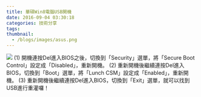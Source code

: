 ```yaml
---
title: 華碩Win8電腦USB開機
date: 2016-09-04 03:30:18
categories: 技術分享
tags:
thumbnail:
  - /blogs/images/asus.png
---
```

<img src="/blogs/images/asus.png">
(1) 開機連按Del進入BIOS之後，切換到「Security」選單，將「Secure Boot Control」設定成「Disabled」，重新開機。
(2) 重新開機後繼續連按Del進入BIOS，切換到「Boot」選單，將「Lunch CSM」設定成「Enabled」，重新開機。
(3) 重新開機後繼續連按Del進入BIOS，切換到「Exit」選單，就可以找到USB進行重灌囉！
